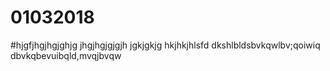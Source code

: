 # 01032018
#hjgfjhgjhgjghjg
jhgjhgjgjgjh
jgkjgkjg
hkjhkjhlsfd
dkshlbldsbvkqwlbv;qoiwiq
dbvkqbevuibqld,mvqjbvqw
